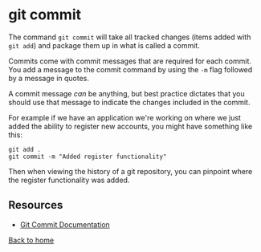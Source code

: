 # git commit

The command `git commit` will take all tracked changes (items added with `git add`) and package them up in what is called a commit.

Commits come with commit messages that are required for each commit. You add a message to the commit command by using the `-m` flag followed by a message in quotes. 

A commit message _can_ be anything, but best practice dictates that you should use that message to indicate the changes included in the commit. 

For example if we have an application we're working on where we just added the ability to register new accounts, you might have something like this:

```
git add .
git commit -m "Added register functionality"
```
Then when viewing the history of a git repository, you can pinpoint where the register functionality was added.

## Resources

- [Git Commit Documentation](https://git-scm.com/docs/git-commit)

[Back to home](../README.md)